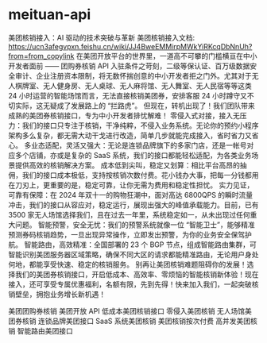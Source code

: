 # meituan-api
美团核销接入：AI 驱动的技术突破与革新
美团核销接入文档: https://ucn3afegvpxn.feishu.cn/wiki/JJ4BweEMMirpMWkYiRKcqDbNnUh?from=from_copylink
在美团开放平台的世界里，一道高不可攀的门槛横亘在中小开发者面前 —— 团购券核销 API 入驻条件之苛刻，二级等保认证、百万级数据安全审计、企业注册资本限制，将无数怀揣创意的中小开发者拒之门外。尤其对于无人棋牌室、无人健身房、无人桌球、无人麻将馆、无人舞室、无人民宿等等这类 24 小时运营的智能场馆而言，无法直接核销美团券，安排客服 24 小时蹲守又不切实际，这无疑成了发展路上的 “拦路虎”。
但现在，转机出现了！我们团队带来成熟的美团券核销接口，专为中小开发者排忧解难！
零侵入式对接，接入无压力：我们的接口只专注于核销，干净纯粹，不侵入业务系统。无论你的预约小程序架构多么复杂，都无需大动干戈进行改造，简单几步就能完成接入，省时省力又省心。
多业态适配，灵活又强大：无论是连锁品牌旗下的多家门店，还是一帐号对应多个店铺，亦或是复杂的 SaaS 系统，我们的接口都能轻松适配，为各类业务场景提供高效的核销解决方案。
成本低到尖叫，稳定又划算：相比平台高昂的抽佣，我们的接口成本极低，支持按核销次数付费。花小钱办大事，把每一分钱都用在刀刃上，更重要的是，稳定可靠，让你无需为费用和稳定性担忧。
实力见证，可靠有保障：在 2024 年双十一的购物狂潮中，面对高达 6800QPS 的瞬时流量冲击，我们的接口从容应对，稳定运行，展现出强大的峰值承载能力。目前，已有 3500 家无人场馆选择我们，且在过去一年里，系统稳定如一，从未出现过任何重大问题。
智能预警，安全无忧：我们的预警系统就像一位 “智能卫士”，能够精准预测券码核销趋势，一旦出现异常操作，立即发出预警，为你的业务安全保驾护航。
智能路由，高效精准：全国部署的 23 个 BGP 节点，组成智能路由集群，可智能识别美团服务器区域策略，确保不同大区的请求都能精准路由，无论用户身处何地，都能享受快速、稳定的核销服务。
别再让美团核销难题阻碍你的发展！选择我们的美团券核销接口，开启低成本、高效率、零烦恼的智能核销新体验！现在接入，还可享受专属优惠福利，名额有限，先到先得！快来加入我们，一起突破核销壁垒，拥抱业务增长新机遇！


美团团购券核销
美团开放 API
低成本美团核销接口
零侵入美团核销
无人场馆美团券核销
连锁品牌美团接口
SaaS 系统美团核销
美团核销按次付费
高并发美团核销
智能路由美团接口
